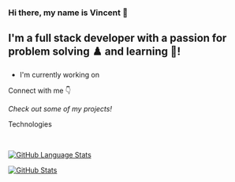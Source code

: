 ### Hi there, my name is Vincent 👋

## I'm a full stack developer with a passion for problem solving ♟️ and learning 📖!

- I'm currently working on 

Connect with me 👇



<em>Check out some of my projects!</em>

Technologies


</br>

[![GitHub Language Stats](https://github-readme-stats.vercel.app/api/top-langs/?username=imvincenth&langs_count=5&theme=dracula)]()




[![GitHub Stats](https://github-readme-stats.vercel.app/api/?username=imvincenth&count_private=true&theme=dracula&showicons=true)]()
